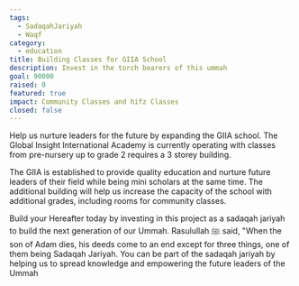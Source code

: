 ```yaml
---
tags:
  - SadaqahJariyah
  - Waqf
category:
  - education
title: Building Classes for GIIA School
description: Invest in the torch bearers of this ummah
goal: 90000
raised: 0
featured: true
impact: Community Classes and hifz Classes
closed: false
---
```

<!--StartFragment-->

Help us nurture leaders for the future by expanding the GIIA school. The Global Insight International Academy is currently operating with classes from pre-nursery up to grade 2 requires a 3 storey building. 



The GIIA is established to provide quality education and nurture future leaders of their field while being mini scholars at the same time. The additional building will help us increase the capacity of the school with additional grades, including rooms for community classes.



Build your Hereafter today by investing in this project as a sadaqah jariyah to build the next generation of our Ummah. Rasulullah ﷺ said, "When the son of Adam dies, his deeds come to an end except for three things, one of them being Sadaqah Jariyah. You can be part of the sadaqah jariyah by helping us to spread knowledge and empowering the future leaders of the Ummah



<!--EndFragment-->